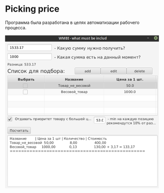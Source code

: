 # Picking price
Программа была разработана в целях автоматизации рабочего процесса.
</br></br>
![preview](preview.png)
